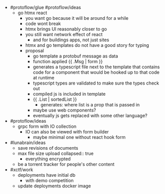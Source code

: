 - #protoflow/glue #protoflow/ideas
	- go htmx react
		- you want go because it will be around for a while
		- code wont break
		- htmx brings UI reasonably closer to go
		- you still want network effect of react
			- and for buildings apps, not just sites
		- htmx and go templates do not have a good story for typing
		- proposal
			- go template a protobuf message as data
			- function applied {{ .Msg | form }}
			- generates a typescript file next to the template that contains code for a component that would be hooked up to that code at runtime
			- typescript types are validated to make sure the types check out
			- compiled js is included in template
			- {{ .List | sortedList }}
				- generates: <SortedList list={list} /> where list is a prop that is passed in
			- maybe use web components?
			- eventually js gets replaced with some other language?
- #protoflow/ideas
	- grpc form with IO collection
		- IO can also be viewed with form builder
			- maybe minimal one without react hook form
- #lunabrain/ideas
	- save revisions of documents
	- max file size upload
	  collapsed:: true
		- everything encrypted
	- be a torrent tracker for people's other content
- #xctf/work
	- deployments have initial db
		- with demo competition
	- update deployments docker image